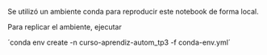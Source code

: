 Se utilizó un ambiente conda para reproducir este notebook de forma local.

Para replicar el ambiente, ejecutar

´conda env create -n curso-aprendiz-autom_tp3 -f conda-env.yml´

